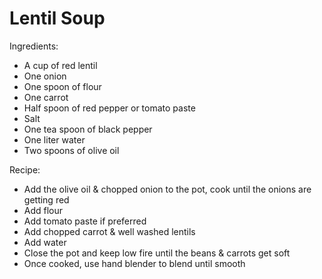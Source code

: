# Lentil Soup

Ingredients: 

* A cup of red lentil
* One onion
* One spoon of flour
* One carrot
* Half spoon of red pepper or tomato paste
* Salt
* One tea spoon of black pepper
* One liter water
* Two spoons of olive oil

Recipe:

* Add the olive oil & chopped onion to the pot, cook until the onions are getting red
* Add flour
* Add tomato paste if preferred
* Add chopped carrot & well washed lentils
* Add water
* Close the pot and keep low fire until the beans & carrots get soft 
* Once cooked, use hand blender to blend until smooth
